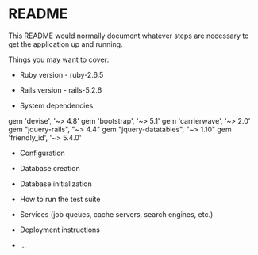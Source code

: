 # README

This README would normally document whatever steps are necessary to get the
application up and running.

Things you may want to cover:

* Ruby version - ruby-2.6.5

* Rails version - rails-5.2.6

* System dependencies

gem 'devise', '~> 4.8'
gem 'bootstrap', '~> 5.1'
gem 'carrierwave', '~> 2.0'
gem "jquery-rails", "~> 4.4"
gem "jquery-datatables", "~> 1.10"
gem 'friendly_id', '~> 5.4.0' 

* Configuration

* Database creation

* Database initialization

* How to run the test suite

* Services (job queues, cache servers, search engines, etc.)

* Deployment instructions

* ...
